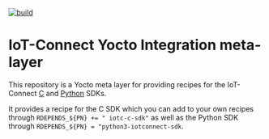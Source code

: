 [![build](https://github.com/avnet-iotconnect/meta-iotconnect/actions/workflows/build-and-longtest.yml/badge.svg?branch=kirkstone)](https://github.com/avnet-iotconnect/meta-iotconnect/actions/workflows/build-and-longtest.yml)

# IoT-Connect Yocto Integration meta-layer
This repository is a Yocto meta layer for providing recipes for the IoT-Connect [C](https://github.com/avnet-iotconnect/iotc-generic-c-sdk/tree/main/) and [Python](https://github.com/avnet-iotconnect/iotc-python-sdk/tree/master-std-21) SDKs.

It provides a recipe for the C SDK which you can add to your own recipes through `RDEPENDS_${PN} += " iotc-c-sdk"` as well as the Python SDK through `RDEPENDS_${PN} = "python3-iotconnect-sdk`.
